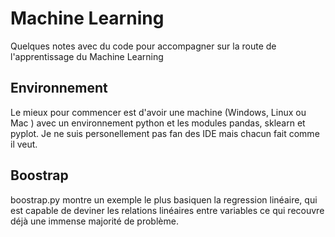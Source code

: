 # Machine Learning

Quelques notes avec du code pour accompagner sur la route de l'apprentissage du Machine Learning


## Environnement

Le mieux pour commencer est d'avoir une machine (Windows, Linux ou Mac ) avec un environnement python et les modules pandas, sklearn et pyplot.
Je ne suis personellement pas fan des IDE mais chacun fait comme il veut.

## Boostrap
boostrap.py montre un exemple le plus basiquen la regression linéaire, qui est capable de deviner les relations linéaires entre variables ce qui recouvre déjà une immense majorité de problème.
